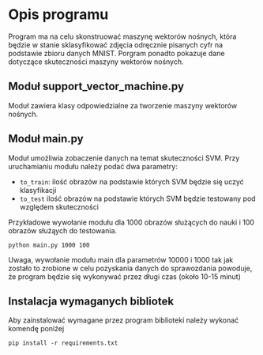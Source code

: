 # Opis programu
Program ma na celu skonstruować maszynę wektorów nośnych, która będzie w stanie sklasyfikować zdjęcia odręcznie pisanych cyfr na podstawie zbioru danych MNIST. Porgram ponadto pokazuje dane dotyczące skuteczności maszyny wektorów nośnych.

## Moduł support_vector_machine.py
Moduł zawiera klasy odpowiedzialne za tworzenie maszyny wektorów nośnych.

## Moduł main.py
Moduł umożliwia zobaczenie danych na temat skuteczności SVM.
Przy uruchamianiu modułu należy podać dwa parametry:
- `to_train`: ilość obrazów na podstawie których SVM będzie się uczyć klasyfikacji
- `to_test` ilość obrazów na podstawie których SVM będzie testowany pod względem skuteczności

Przykładowe wywołanie modułu dla 1000 obrazów służących do nauki i 100 obrazów służąych do testowania.
```
python main.py 1000 100
```
Uwaga, wywołanie modułu main dla parametrów 10000 i 1000 tak jak zostało to zrobione w celu pozyskania danych do sprawozdania powoduje, że program będzie się wykonywać przez długi czas (około 10-15 minut)

## Instalacja wymaganych bibliotek
Aby zainstalować wymagane przez program biblioteki należy wykonać komendę poniżej
```
pip install -r requirements.txt
```